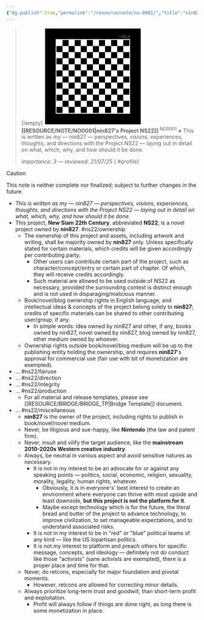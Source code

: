 ```yaml
---
{"dg-publish":true,"permalink":"/resource/note/no-0001/","title":"nin827's Project NS22","tags":["-note","-meta"]}
---
```


>[!empty]
> ![RESOURCE/ASSET/OTHER/PlaceholderIcon.png|icon](/img/user/RESOURCE/ASSET/OTHER/PlaceholderIcon.png) <b class="title">[[RESOURCE/NOTE/NO0001\|nin827's Project NS22]]</b> <sup class="title">NO0001</sup> <b>×</b>
> This is written as my — nin827 — perspectives, visions, experiences, thoughts, and directions with the Project NS22 — laying out in detail on what, which, why, and how should it be done.
> 
> <i class="small">importance: 3 — reviewed: 21/07/25</i>
{ #profile}


>[!caution]
>This note is neither complete nor finalized; subject to further changes in the future.

- *This is written as my — nin827 — perspectives, visions, experiences, thoughts, and directions with the Project NS22 — laying out in detail on what, which, why, and how should it be done.*
- This project, __New Siam 22th Century__, abbreviated __NS22__, is a novel project owned by __nin827__. #ns22/ownership
	- The ownership of this project and assets, including artwork and writing, shall be majority owned by __nin827__ only. Unless specifically stated for certain materials, which credits will be given accordingly per contributing party.
		- Other users can contribute certain part of the project, such as character/concept/entry or certain part of chapter. Of which, they will receive credits accordingly.
		- Such material are allowed to be used outside of NS22 as necessary, provided the surrounding context is distinct enough and is not used in disparaging/malicious manner.
	- Book/novel/blog ownership rights in English language, and intellectual ideas & concepts of the project belong solely to **nin827**; credits of specific materials can be shared to other contributing user/group, if any.
		- In simple words: idea owned by nin827 and other, if any, books owned by nin827, novel owned by nin827, blog owned by nin827, other medium owned by whoever.
	- Ownership rights outside book/novel/blog medium will be up to the publishing entity holding the ownership, and requires **nin827**'s approval for commercial use (fair use with bit of monetization are exempted).
- ... #ns22/fairuse
- ... #ns22/direction
- ... #ns22/integrity
- ... #ns22/production
	- For all material and release templates, please see [[RESOURCE/BRIDGE/BRIDGE_TP\|Bridge Template]] document.
- ... #ns22/miscellaneous
	- **nin827** is the owner of the project, including rights to publish in book/novel/novel medium.
	- Never, be litigious and sue-happy, like **Nintendo** (the law and patent firm).
	- Never, insult and vilify the target audience, like the **mainstream 2010-2020s Western creative industry**.
	- Always, be neutral in various aspect and avoid sensitive natures as necessary.
		- It is not in my interest to be an advocate for or against any speaking points — politics, social, economic, religion, sexuality, morality, legality, human rights, whatever.
			- Obviously, it is in everyone's' best interest to create an environment where everyone can thrive with most upside and least downside, **but this project is not the platform for it**.
			- Maybe except technology which is for the future, the literal bread and butter of the project to advance technology, to improve civilization, to set manageable expectations, and to understand associated risks.
		- It is not in my interest to be in "red" or "blue" political teams of any kind — like the US bipartisan politics.
		- It is not my interest to platform and preach others for specific message, concepts, and ideology — definitely not do conduct like those "activists" (sane activists are exempted), there is a proper place and time for that.
	- Never, do retcons, especially for major foundation and pivotal moments.
		- However, retcons are allowed for correcting minor details.
	- Always prioritize long-term trust and goodwill, than short-term profit and exploitation.
		- Profit will always follow if things are done right, as long there is some monetization in place.

